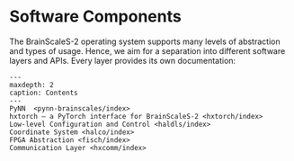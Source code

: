 # Software Components

The BrainScaleS-2 operating system supports many levels of abstraction and types of usage.
Hence, we aim for a separation into different software layers and APIs.
Every layer provides its own documentation:

```{toctree}
---
maxdepth: 2
caption: Contents
---
PyNN  <pynn-brainscales/index>
hxtorch – a PyTorch interface for BrainScaleS-2 <hxtorch/index>
Low-level Configuration and Control <haldls/index>
Coordinate System <halco/index>
FPGA Abstraction <fisch/index>
Communication Layer <hxcomm/index>
```
